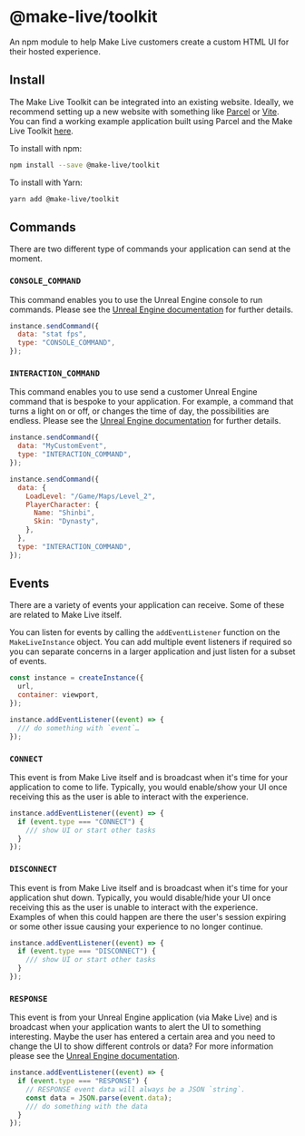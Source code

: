 # @make-live/toolkit

An npm module to help Make Live customers create a custom HTML UI for their hosted experience.

## Install

The Make Live Toolkit can be integrated into an existing website. Ideally, we recommend setting up a new website with something like [Parcel](https://parceljs.org) or [Vite](https://vitejs.dev). You can find a working example application built using Parcel and the Make Live Toolkit [here](./examples/toolkit-example).

To install with npm:

```sh
npm install --save @make-live/toolkit
```

To install with Yarn:

```sh
yarn add @make-live/toolkit
```

## Commands

There are two different type of commands your application can send at the moment.

### `CONSOLE_COMMAND`

This command enables you to use the Unreal Engine console to run commands. Please see the [Unreal Engine documentation](https://docs.unrealengine.com/5.0/en-US/customizing-the-player-web-page-in-unreal-engine/#usingtheemitcommandfunction) for further details.

```js
instance.sendCommand({
  data: "stat fps",
  type: "CONSOLE_COMMAND",
});
```

### `INTERACTION_COMMAND`

This command enables you to use send a customer Unreal Engine command that is bespoke to your application. For example, a command that turns a light on or off, or changes the time of day, the possibilities are endless. Please see the [Unreal Engine documentation](https://docs.unrealengine.com/5.0/en-US/customizing-the-player-web-page-in-unreal-engine/#usingtheemituiinteractionfunction) for further details.

```js
instance.sendCommand({
  data: "MyCustomEvent",
  type: "INTERACTION_COMMAND",
});

instance.sendCommand({
  data: {
    LoadLevel: "/Game/Maps/Level_2",
    PlayerCharacter: {
      Name: "Shinbi",
      Skin: "Dynasty",
    },
  },
  type: "INTERACTION_COMMAND",
});
```

## Events

There are a variety of events your application can receive. Some of these are related to Make Live itself.

You can listen for events by calling the `addEventListener` function on the `MakeLiveInstance` object. You can add multiple event listeners if required so you can separate concerns in a larger application and just listen for a subset of events.

```js
const instance = createInstance({
  url,
  container: viewport,
});

instance.addEventListener((event) => {
  /// do something with `event`…
});
```

### `CONNECT`

This event is from Make Live itself and is broadcast when it's time for your application to come to life. Typically, you would enable/show your UI once receiving this as the user is able to interact with the experience.

```js
instance.addEventListener((event) => {
  if (event.type === "CONNECT") {
    /// show UI or start other tasks
  }
});
```

### `DISCONNECT`

This event is from Make Live itself and is broadcast when it's time for your application shut down. Typically, you would disable/hide your UI once receiving this as the user is unable to interact with the experience. Examples of when this could happen are there the user's session expiring or some other issue causing your experience to no longer continue.

```js
instance.addEventListener((event) => {
  if (event.type === "DISCONNECT") {
    /// show UI or start other tasks
  }
});
```

### `RESPONSE`

This event is from your Unreal Engine application (via Make Live) and is broadcast when your application wants to alert the UI to something interesting. Maybe the user has entered a certain area and you need to change the UI to show different controls or data? For more information please see the [Unreal Engine documentation](https://docs.unrealengine.com/5.0/en-US/customizing-the-player-web-page-in-unreal-engine/#communicatingfromue4totheplayerpage).

```js
instance.addEventListener((event) => {
  if (event.type === "RESPONSE") {
    // RESPONSE event data will always be a JSON `string`.
    const data = JSON.parse(event.data);
    /// do something with the data
  }
});
```
